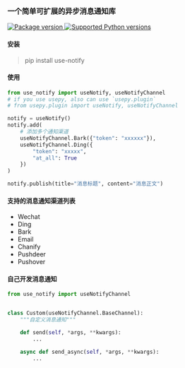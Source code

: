 ### 一个简单可扩展的异步消息通知库

<a href="https://pypi.org/project/use-notify" target="_blank">
    <img src="https://img.shields.io/pypi/v/use-notify.svg" alt="Package version">
</a>

<a href="https://pypi.org/project/use-notify" target="_blank">
    <img src="https://img.shields.io/pypi/pyversions/use-notify.svg" alt="Supported Python versions">
</a>

#### 安装

> pip install use-notify

#### 使用

```python
from use_notify import useNotify, useNotifyChannel
# if you use usepy, also can use `usepy.plugin`
# from usepy.plugin import useNotify, useNotifyChannel

notify = useNotify()
notify.add(
    # 添加多个通知渠道
    useNotifyChannel.Bark({"token": "xxxxxx"}),
    useNotifyChannel.Ding({
        "token": "xxxxx",
        "at_all": True
    })
)

notify.publish(title="消息标题", content="消息正文")

```

#### 支持的消息通知渠道列表

- Wechat
- Ding
- Bark
- Email
- Chanify
- Pushdeer
- Pushover

#### 自己开发消息通知

```python
from use_notify import useNotifyChannel


class Custom(useNotifyChannel.BaseChannel):
    """自定义消息通知"""

    def send(self, *args, **kwargs):
        ...

    async def send_async(self, *args, **kwargs):
        ...
```
